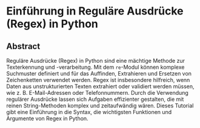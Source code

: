 # Einführung in Reguläre Ausdrücke (Regex) in Python

## Abstract

Reguläre Ausdrücke (Regex) in Python sind eine mächtige Methode zur Texterkennung und -verarbeitung. Mit dem `re`-Modul können komplexe Suchmuster definiert und für das Auffinden, Extrahieren und Ersetzen von Zeichenketten verwendet werden. Regex ist insbesondere hilfreich, wenn Daten aus unstrukturierten Texten extrahiert oder validiert werden müssen, wie z. B. E-Mail-Adressen oder Telefonnummern. Durch die Verwendung regulärer Ausdrücke lassen sich Aufgaben effizienter gestalten, die mit reinen String-Methoden komplex und zeitaufwändig wären. Dieses Tutorial gibt eine Einführung in die Syntax, die wichtigsten Funktionen und Argumente von Regex in Python.

